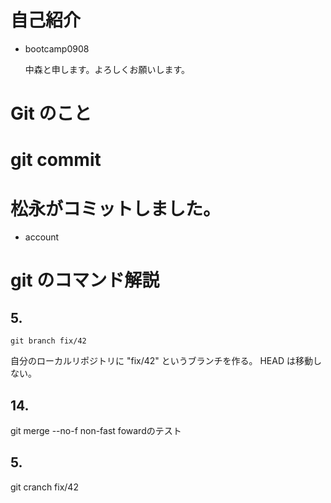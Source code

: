# 自己紹介

- bootcamp0908

  中森と申します。よろしくお願いします。

# Git のこと

# git commit
 松永がコミットしました。
=======
- account

# git のコマンド解説

## 5.
`git branch fix/42`

自分のローカルリポジトリに "fix/42" というブランチを作る。 HEAD は移動しない。

## 14.
git merge --no-f
non-fast fowardのテスト

## 5.
git cranch fix/42